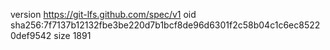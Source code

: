 version https://git-lfs.github.com/spec/v1
oid sha256:7f7137b12132fbe3be220d7b1bcf8de96d6301f2c58b04c1c6ec85220def9542
size 1891
